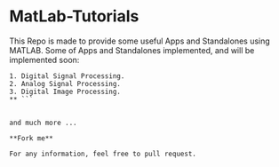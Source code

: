 # MatLab-Tutorials

This Repo is made to provide some useful Apps and Standalones using MATLAB.
Some of Apps and Standalones implemented, and will be implemented soon:


``` **
1. Digital Signal Processing.
2. Analog Signal Processing.
3. Digital Image Processing.
** ```


and much more ...

**Fork me**

For any information, feel free to pull request.
